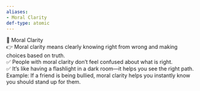 ```yaml
---
aliases:
- Moral Clarity
def-type: atomic
---
```

   
🔹 Moral Clarity   
👉 Moral clarity means clearly knowing right from wrong and making choices based on truth.   
✅ People with moral clarity don’t feel confused about what is right.   
✅ It’s like having a flashlight in a dark room—it helps you see the right path.   
Example: If a friend is being bullied, moral clarity helps you instantly know you should stand up for them.